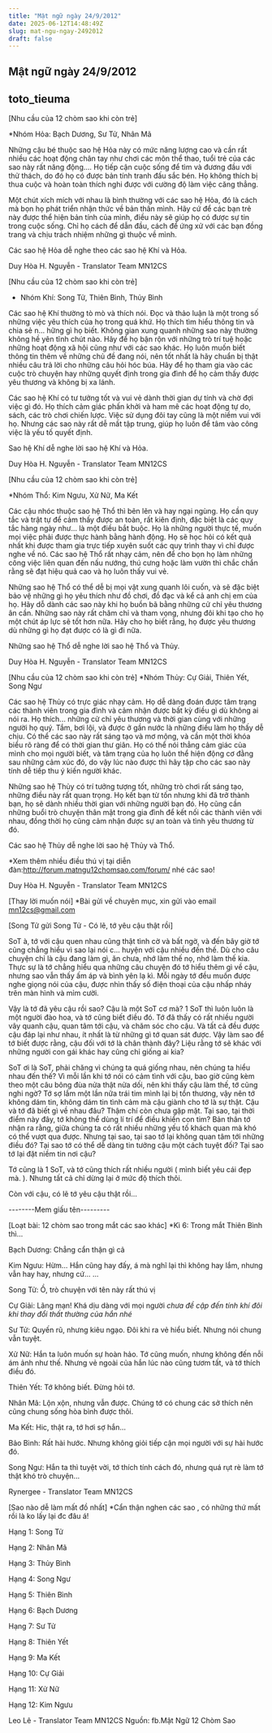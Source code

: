 ```yaml
---
title: "Mật ngữ ngày 24/9/2012"
date: 2025-06-12T14:48:49Z
slug: mat-ngu-ngay-2492012
draft: false
---
```


## Mật ngữ ngày 24/9/2012

## toto_tieuma

[Nhu cầu của 12 chòm sao khi còn trẻ]

*Nhóm Hỏa: Bạch Dương, Sư Tử, Nhân Mã
 
Những cậu bé thuộc sao hệ Hỏa này có mức năng lượng cao và cần rất nhiều các hoạt động chân tay như chơi các môn thể thao, tuổi trẻ của các sao này rất năng động....
Họ tiếp cận cuộc sống để tìm và đương đầu với thử thách, do đó họ có được bản tính tranh đấu sắc bén. Họ không thích bị thua cuộc và hoàn toàn thích nghi được với cường độ làm việc căng thẳng.
 
Một chút xích mích với nhau là bình thường với các sao hệ Hỏa, đó là cách mà bọn họ phát triển nhận thức về bản thân mình. Hãy cứ để các bạn trẻ này được thể hiện bản tính của mình, điều này sẽ giúp họ có được sự tin trong cuộc sống. Chỉ họ cách để dẫn đầu, cách để ứng xử với các bạn đồng trang và chịu trách nhiệm những gì thuộc về mình.
 
Các sao hệ Hỏa dễ nghe theo các sao hệ Khí và Hỏa.
 
Duy Hòa H. Nguyễn - Translator Team MN12CS
 
 
[Nhu cầu của 12 chòm sao khi còn trẻ]
* Nhóm Khí: Song Tử, Thiên Bình, Thủy Bình

Các sao hệ Khí thường tò mò và thích nói. Đọc và thảo luận là một trong số những việc yêu thích của họ trong quá khứ. Họ thích tìm hiểu thông tin và chia sẻ n...
hững gì họ biết. Không gian xung quanh những sao này thường không hề yên tĩnh chút nào. Hãy để họ bận rộn với những trò trí tuệ hoặc những hoạt động xã hội cũng như với các sao khác. Họ luôn muốn biết thông tin thêm về những chủ đề đang nói, nên tốt nhất là hãy chuẩn bị thật nhiều câu trả lời cho những câu hỏi hóc búa. Hãy để họ tham gia vào các cuộc trò chuyện hay những quyết định trong gia đình để họ cảm thấy được yêu thương và không bị xa lánh.
 
Các sao hệ Khí có tư tưởng tốt và vui vẻ dành thời gian dự tính và chờ đợi việc gì đó. Họ thích cảm giác phấn khởi và ham mê các hoạt động tự do, sách, các trò chơi chiến lược. Việc sử dụng đôi tay cũng là một niềm vui với họ. Nhưng các sao này rất dễ mất tập trung, giúp họ luôn để tâm vào công việc là yếu tố quyết định.
 
Sao hệ Khí dễ nghe lời sao hệ Khí và Hỏa.
 
Duy Hòa H. Nguyễn - Translator Team MN12CS
 
 
[Nhu cầu của 12 chòm sao khi còn trẻ]

*Nhóm Thổ: Kim Ngưu, Xử Nữ, Ma Kết
 
Các cậu nhóc thuộc sao hệ Thổ thì bẽn lẽn và hay ngại ngùng. Họ cần quy tắc và trật tự để cảm thấy được an toàn, rất kiên định, đặc biệt là các quy tắc hàng ngày như...
là một điều bắt buộc. Họ là những người thực tế, muốn mọi việc phải được thực hành bằng hành động. Họ sẽ học hỏi có kết quả nhất khi được tham gia trực tiếp xuyên suốt các quy trình thay vì chỉ được nghe về nó. Các sao hệ Thổ rất nhạy cảm, nên để cho bọn họ làm những công việc liên quan đến nấu nướng, thú cưng hoặc làm vườn thì chắc chắn rằng sẽ đạt hiệu quả cao và họ luôn thấy vui vẻ.
 
Những sao hệ Thổ có thể dễ bị mọi vật xung quanh lôi cuốn, và sẽ đặc biệt bảo vệ những gì họ yêu thích như đồ chơi, đồ đạc và kể cả anh chị em của họ. Hãy dỗ dành các sao này khi họ buồn bã bằng những cử chỉ yêu thương ân cần. Những sao này rất chăm chỉ và tham vọng, nhưng đôi khi tạo cho họ một chút áp lực sẽ tốt hơn nữa. Hãy cho họ biết rằng, họ được yêu thương dù những gì họ đạt được có là gì đi nữa.
 
Những sao hệ Thổ dễ nghe lời sao hệ Thổ và Thủy.
 
Duy Hòa H. Nguyễn - Translator Team MN12CS
 
 
[Nhu cầu của 12 chòm sao khi còn trẻ]
*Nhóm Thủy: Cự Giải, Thiên Yết, Song Ngư

Các sao hệ Thủy có trực giác nhạy cảm. Họ dễ dàng đoán được tâm trạng các thành viên trong gia đình và cảm nhận được bất kỳ điều gì dù không ai nói ra. Họ thích...
những cử chỉ yêu thương và thời gian cùng với những người họ quý. Tắm, bơi lội, và được ở gần nước là những điều làm họ thấy dễ chịu. Có thể các sao này rất sáng tạo và mơ mộng, và cần một thời khóa biểu rõ ràng để có thời gian thư giãn. Họ có thể nói thẳng cảm giác của mình cho mọi người biết, và tâm trạng của họ luôn thể hiện động cơ đằng sau những cảm xúc đó, do vậy lúc nào được thì hãy tập cho các sao này tính dễ tiếp thu ý kiến người khác.
 
Những sao hệ Thủy có trí tưởng tượng tốt, những trò chơi rất sáng tạo, những điều này rất quan trọng. Họ kết bạn từ tốn nhưng khi đã trở thành bạn, họ sẽ dành nhiều thời gian với những người bạn đó. Họ cũng cần những buổi trò chuyện thân mật trong gia đình để kết nối các thành viên với nhau, đồng thời họ cũng cảm nhận được sự an toàn và tình yêu thương từ đó.
 
Các sao hệ Thủy dễ nghe lời sao hệ Thủy và Thổ.
 
*Xem thêm nhiều điều thú vị tại diễn đàn:http://forum.matngu12chomsao.com/forum/ nhé các sao!
 
Duy Hòa H. Nguyễn - Translator Team MN12CS
 
 
[Thay lời muốn nói]
*Bài gửi về chuyên mục, xin gửi vào email mn12cs@gmail.com

[Song Tử gửi Song Tử - Có lẽ, tớ yêu cậu thật rồi]
 
SoT à, tớ với cậu quen nhau cũng thật tình cờ và bất ngờ, và đến bây giờ tớ cũng chẳng hiểu vì sao lại nói c...
huyện với cậu nhiều đến thế. Dù cho câu chuyện chỉ là cậu đang làm gì, ăn chưa, nhớ làm thế nọ, nhớ làm thế kia. Thực sự là tớ chẳng hiểu qua những câu chuyện đó tớ hiểu thêm gì về cậu, nhưng sao vẫn thấy ấm áp và bình yên lạ kì. Mỗi ngày tớ đều muốn được nghe giọng nói của cậu, được nhìn thấy số điện thoại của cậu nhấp nháy trên màn hình và mỉm cười.
 
Vậy là tớ đã yêu cậu rồi sao? Cậu là một SoT cơ mà? 1 SoT thì luôn luôn là một người đào hoa, và tớ cũng biết điều đó. Tớ đã thấy có rất nhiều người vây quanh cậu, quan tâm tới cậu, và chăm sóc cho cậu. Và tất cả đều được cậu đáp lại như nhau, ít nhất là từ những gì tớ quan sát được. Vậy làm sao để tớ biết được rằng, cậu đối với tớ là chân thành đây? Liệu rằng tớ sẽ khác với những người con gái khác hay cũng chỉ giống ai kia?
 
SoT ơi là SoT, phải chăng vì chúng ta quá giống nhau, nên chúng ta hiểu nhau đến thế? Vì mỗi lần khi tớ nói có cảm tình với cậu, bao giờ cũng kèm theo một câu bông đùa nửa thật nửa dối, nên khi thấy cậu làm thế, tớ cũng nghi ngờ? Tớ sợ lắm một lần nữa trái tim mình lại bị tổn thương, vậy nên tớ không dám tin, không dám tin tình cảm mà cậu giành cho tớ là sự thật. Cậu và tớ đã biết gì về nhau đâu? Thậm chí còn chưa gặp mặt. Tại sao, tại thời điểm này đây, tớ không thể dùng lí trí để điều khiển con tim? Bản thân tớ nhận ra rằng, giữa chúng ta có rất nhiều những yếu tố khách quan mà khó có thể vượt qua được. Nhưng tại sao, tại sao tớ lại không quan tâm tới những điều đó? Tại sao tớ có thể dễ dàng tin tưởng cậu một cách tuyệt đối? Tại sao tớ lại đặt niềm tin nơi cậu?
 
Tớ cũng là 1 SoT, và tớ cũng thích rất nhiều người ( mình biết yêu cái đẹp mà.  ). Nhưng tất cả chỉ dừng lại ở mức độ thích thôi.
 
Còn với cậu, có lẽ tớ yêu cậu thật rồi...
 
--------Mem giấu tên---------
 
 
[Loạt bài: 12 chòm sao trong mắt các sao khác]
*Kì 6: Trong mắt Thiên Bình thì...

Bạch Dương: Chẳng cẩn thận gì cả
 
Kim Ngưu: Hừm… Hắn cũng hay đấy, á mà nghĩ lại thì không hay lắm, nhưng vẫn hay hay, nhưng cứ…
...
 
Song Tử: Ồ, trò chuyện với tên này rất thú vị
 
Cự Giải: Lãng mạn! Khá dịu dàng với mọi người *chưa đề cập đến tính khí đôi khi thay đổi thất thường của hắn nhé*
 
Sư Tử: Quyến rũ, nhưng kiêu ngạo. Đôi khi ra vẻ hiểu biết. Nhưng nói chung vẫn tuyệt.
 
Xử Nữ: Hắn ta luôn muốn sự hoàn hảo. Tớ cũng muốn, nhưng không đến nỗi ám ảnh như thế. Nhưng vẻ ngoài của hắn lúc nào cũng tươm tất, và tớ thích điều đó.
 
Thiên Yết: Tớ không biết. Đừng hỏi tớ.
 
Nhân Mã: Lộn xộn, nhưng vẫn được. Chúng tớ có chung các sở thích nên cũng chung sống hòa bình được thôi.
 
Ma Kết: Hic, thật ra, tớ hơi sợ hắn…
 
Bảo Bình: Rất hài hước. Nhưng không giỏi tiếp cận mọi người với sự hài hước đó.
 
Song Ngư: Hắn ta thì tuyệt vời, tớ thích tính cách đó, nhưng quá rụt rè làm tớ thật khó trò chuyện…
 
Rynergee - Translator Team MN12CS
 
 
 
[Sao nào dễ làm mất đồ nhất]
*Cẩn thận nghen các sao , có những thứ mất rồi là ko lấy lại đc đâu á!
 

 
Hạng 1: Song Tử 

Hạng 2: Nhân Mã

Hạng 3: Thủy Bình 

Hạng 4: Song Ngư 

Hạng 5: Thiên Bình

Hạng 6: Bạch Dương 

Hạng 7: Sư Tử

Hạng 8: Thiên Yết 

Hạng 9: Ma Kết

Hạng 10: Cự Giải

Hạng 11: Xử Nữ 

Hạng 12: Kim Ngưu

Leo Lê - Translator Team MN12CS
Nguồn: fb.Mật Ngữ 12 Chòm Sao